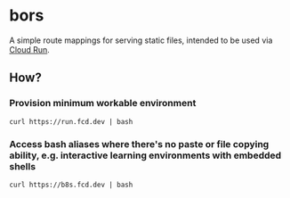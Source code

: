 # bors

A simple route mappings for serving static files, intended to be used via [Cloud Run][cloud-run].

## How?

### Provision minimum workable environment

```
curl https://run.fcd.dev | bash
```

### Access bash aliases where there's no paste or file copying ability, e.g. interactive learning environments with embedded shells

```
curl https://b8s.fcd.dev | bash
```

[cloud-run]: https://cloud.google.com/run
